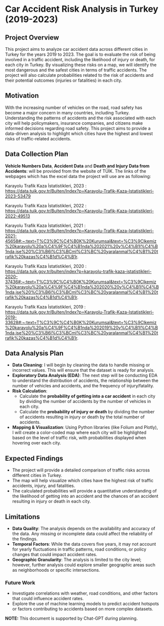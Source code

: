 # Car Accident Risk Analysis in Turkey (2019-2023)

## Project Overview
This project aims to analyze car accident data across different cities in Turkey for the years 2019 to 2023. The goal is to evaluate the risk of being involved in a traffic accident, including the likelihood of injury or death, for each city in Turkey. By visualizing these risks on a map, we will identify the most dangerous and the safest cities in terms of traffic accidents. The project will also calculate probabilities related to the risk of accidents and their potential outcomes (injuries or fatalities) in each city.

## Motivation
With the increasing number of vehicles on the road, road safety has become a major concern in many countries, including Turkey. Understanding the patterns of accidents and the risk associated with each city will help policymakers, insurance companies, and citizens make informed decisions regarding road safety. This project aims to provide a data-driven analysis to highlight which cities have the highest and lowest risks of traffic-related accidents.

## Data Collection Plan
**Vehicle Numbers Data**, **Accident Data** and **Death and Injury Data from Accidents**: will be provided from the website of TÜİK. The links of the webpages which has the excel data the project will use are as following:

Karayolu Trafik Kaza İstatistikleri, 2023 : https://data.tuik.gov.tr/Bulten/Index?p=Karayolu-Trafik-Kaza-Istatistikleri-2023-53479

Karayolu Trafik Kaza İstatistikleri, 2022 : https://data.tuik.gov.tr/Bulten/Index?p=Karayolu-Trafik-Kaza-Istatistikleri-2022-49513

Karayolu Trafik Kaza İstatistikleri, 2021 : https://data.tuik.gov.tr/Bulten/Index?p=Karayolu-Trafik-Kaza-Istatistikleri-2021-45658#:~:text=T%C3%9C%C4%B0K%20Kurumsal&text=%C3%9Clkemiz%20karayolu%20a%C4%9F%C4%B1nda%202021%20y%C4%B1l%C4%B1nda,ise%20%C3%B6l%C3%BCml%C3%BC%20yaralanmal%C4%B1%20trafik%20kazas%C4%B1d%C4%B1r.

Karayolu Trafik Kaza İstatistikleri, 2020 : https://data.tuik.gov.tr/bulten/index?p=karayolu-trafik-kaza-istatistikleri-2020-37436#:~:text=T%C3%9C%C4%B0K%20Kurumsal&text=%C3%9Clkemiz%20karayolu%20a%C4%9F%C4%B1nda%202020%20y%C4%B1l%C4%B1nda,ise%20%C3%B6l%C3%BCml%C3%BC%20yaralanmal%C4%B1%20trafik%20kazas%C4%B1d%C4%B1r.

Karayolu Trafik Kaza İstatistikleri, 2019 : https://data.tuik.gov.tr/Bulten/Index?p=Karayolu-Trafik-Kaza-Istatistikleri-2019-33628#:~:text=T%C3%9C%C4%B0K%20Kurumsal&text=%C3%9Clkemiz%20karayolu%20a%C4%9F%C4%B1nda%202019%20y%C4%B1l%C4%B1nda,ise%20%C3%B6l%C3%BCml%C3%BC%20yaralanmal%C4%B1%20trafik%20kazas%C4%B1d%C4%B1r.


## Data Analysis Plan
- **Data Cleaning**: I will begin by cleaning the data to handle missing or incorrect values. This will ensure that the dataset is ready for analysis.
- **Exploratory Data Analysis (EDA)**: The next step will be conducting EDA to understand the distribution of accidents, the relationship between the number of vehicles and accidents, and the frequency of injury/fatality.
- **Risk Calculation**:
  - Calculate the **probability of getting into a car accident** in each city by dividing the number of accidents by the number of vehicles in each city.
  - Calculate the **probability of injury or death** by dividing the number of accidents resulting in injury or death by the total number of accidents.
- **Mapping & Visualization**: Using Python libraries (like Folium and Plotly), I will create a color-coded map where each city will be highlighted based on the level of traffic risk, with probabilities displayed when hovering over each city.
  
## Expected Findings
- The project will provide a detailed comparison of traffic risks across different cities in Turkey.
- The map will help visualize which cities have the highest risk of traffic accidents, injury, and fatalities.
- The calculated probabilities will provide a quantitative understanding of the likelihood of getting into an accident and the chances of an accident resulting in injury or death in each city.

## Limitations
- **Data Quality**: The analysis depends on the availability and accuracy of the data. Any missing or incomplete data could affect the reliability of the findings.
- **Temporal Factors**: While the data covers five years, it may not account for yearly fluctuations in traffic patterns, road conditions, or policy changes that could impact accident rates.
- **Geographic Granularity**: The analysis is limited to the city level; however, further analysis could explore smaller geographic areas such as neighborhoods or specific intersections.
  
### Future Work
- Investigate correlations with weather, road conditions, and other factors that could influence accident rates.
- Explore the use of machine learning models to predict accident hotspots or factors contributing to accidents based on more complex datasets.

__NOTE:__ This document is supported by Chat-GPT during planning.
